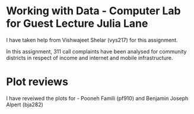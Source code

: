 # Working with Data - Computer Lab for Guest Lecture Julia Lane

I have taken help from Vishwajeet Shelar (vys217) for this assignment.

In this assignment, 311 call complaints have been analysed for community districts in respect of income and internet and mobile infrastructure.


# Plot reviews
I have reveiwed the plots for - 
Pooneh Famili (pf910) and
Benjamin Joseph Alpert (bja282)
